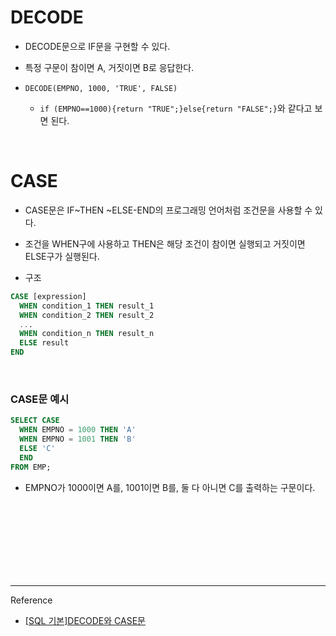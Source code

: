 # DECODE

- DECODE문으로 IF문을 구현할 수 있다.

- 특정 구문이 참이면 A, 거짓이면 B로 응답한다.

- ```DECODE(EMPNO, 1000, 'TRUE', FALSE)```
   - ```if (EMPNO==1000){return "TRUE";}else{return "FALSE";}```와 같다고 보면 된다.
   
<br/>

# CASE

- CASE문은 IF~THEN ~ELSE-END의 프로그래밍 언어처럼 조건문을 사용할 수 있다.

- 조건을 WHEN구에 사용하고 THEN은 해당 조건이 참이면 실행되고 거짓이면 ELSE구가 실행된다.

- 구조

```sql
CASE [expression]
  WHEN condition_1 THEN result_1
  WHEN condition_2 THEN result_2
  ...
  WHEN condition_n THEN result_n
  ELSE result
END
```

<br/>

### CASE문 예시

```sql
SELECT CASE
  WHEN EMPNO = 1000 THEN 'A'
  WHEN EMPNO = 1001 THEN 'B'
  ELSE 'C'
  END
FROM EMP;
```

- EMPNO가 1000이면 A를, 1001이면 B를, 둘 다 아니면 C를 출력하는 구문이다.


<br/><br/><br/><br/><br/><br/><br/>

---
Reference

- [[SQL 기본]DECODE와 CASE문](https://velog.io/@yewon-july/DECODE-CASE)
